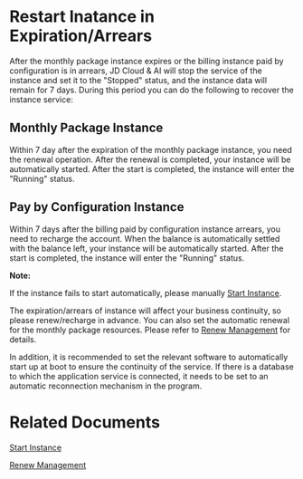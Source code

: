 # Restart Inatance in Expiration/Arrears

After the monthly package instance expires or the billing instance paid by configuration is in arrears, JD Cloud & AI will stop the service of the instance and set it to the "Stopped" status, and the instance data will remain for 7 days. During this period you can do the following to recover the instance service:

## Monthly Package Instance

Within 7 day after the expiration of the monthly package instance, you need the renewal operation. After the renewal is completed, your instance will be automatically started. After the start is completed, the instance will enter the "Running" status.

## Pay by Configuration Instance

Within 7 days after the billing paid by configuration instance arrears, you need to recharge the account. When the balance is automatically settled with the balance left, your instance will be automatically started. After the start is completed, the instance will enter the "Running" status.

**Note:**

If the instance fails to start automatically, please manually [Start Instance](Start-Instance.md).

The expiration/arrears of instance will affect your business continuity, so please renew/recharge in advance. You can also set the automatic renewal for the monthly package resources. Please refer to [Renew Management](http://docs.jdcloud.com/en/online-buying/renew-management) for details.

In addition, it is recommended to set the relevant software to automatically start up at boot to ensure the continuity of the service. If there is a database to which the application service is connected, it needs to be set to an automatic reconnection mechanism in the program.

# Related Documents

[Start Instance](Start-Instance.md)

[Renew Management](http://docs.jdcloud.com/en/online-buying/renew-management)